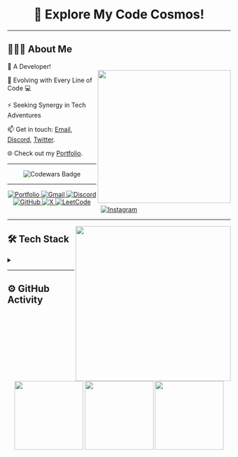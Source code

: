 <div align="center">
    <h1>🌌 Explore My Code Cosmos!</h1>
    
</div>
<hr>

## 👨🏻‍💻 **About Me** 

🚀 A Developer!<br><img src="https://raw.githubusercontent.com/sanjay-kv/sanjay-kv/main/Assets/illustration.png" width="300px" align="right">

🌱 Evolving with Every Line of Code 💻 <br>

⚡ Seeking Synergy in Tech Adventures<br>

📫 Get in touch: [Email](mailto:dhirajkr1117@gmail.com), [Discord](https://discord.gg/bKw582RV), [Twitter](https://x.com/drjsingh_?t=sel7LRDKnNsHUojOlChd9g&s=09).<br>

🌐 Check out my [Portfolio](https://singhscriptor.github.io/myPortFolio/).<br>

<hr>

<div align="center">
    <img src="https://www.codewars.com/users/singhScriptor/badges/large" alt="Codewars Badge"><br>
    
</div>
<hr>

<div align="center">
    <a href="https://singhscriptor.github.io/myPortFolio/" target="_blank">
        <img src="https://img.shields.io/badge/-myPortfolio-000000?style=flat&logo=globe&logoColor=white" alt="Portfolio">
    </a>
    <a href="mailto:dhirajkr1117@gmail.com">
        <img src="https://img.shields.io/badge/-Gmail-D14836?style=flat&logo=gmail&logoColor=white" alt="Gmail">
    </a>
    <a href="https://discord.gg/bKw582RV" target="_blank">
        <img src="https://img.shields.io/badge/-Discord-7289DA?style=flat&logo=discord&logoColor=white" alt="Discord">
    </a>
    <a href="https://github.com/singhScriptor" target="_blank">
        <img src="https://img.shields.io/badge/-GitHub-181717?style=flat&logo=github&logoColor=white" alt="GitHub">
    </a>
    <a href="https://x.com/drjsingh_?t=sel7LRDKnNsHUojOlChd9g&s=09" target="_blank"> 
        <img src="https://img.shields.io/badge/-Twitter-000000?style=flat&logo=x&logoColor=white" alt="X"> 
    </a>
    <a href="https://leetcode.com/singhScriptor" target="_blank"> 
        <img src="https://img.shields.io/badge/-LeetCode-FFA116?style=flat&logo=leetcode&logoColor=white" alt="LeetCode"> 
    </a>
    <a href="https://instagram.com/drjsingh_" target="_blank">
        <img src="https://img.shields.io/badge/-Instagram-E4405F?style=flat&logo=instagram&logoColor=white" alt="Instagram">
    </a>
</div>

<hr>

<img src="https://media2.giphy.com/media/v1.Y2lkPTc5MGI3NjExeHAwYXcweDFzeXM1bzZydndsbGIyZ2oxZnpwYXVoZ3lkdDM2YmRnbiZlcD12MV9pbnRlcm5hbF9naWZfYnlfaWQmY3Q9Zw/78XCFBGOlS6keY1Bil/giphy.webp" width="350px" align="right">

## 🛠 Tech Stack 
<details><summary></summary>

**Languages** <br>
<img src="https://img.shields.io/badge/-Python-437CAC?logo=python&logoColor=white&style=flat">&nbsp;
<img src="https://img.shields.io/badge/-HTML5-DE5934?logo=HTML5&logoColor=white&style=flat">&nbsp;
<img src="https://img.shields.io/badge/-CSS3-2275B2?logo=CSS3&logoColor=white&style=flat">&nbsp;
<img src="https://img.shields.io/badge/-JavaScript-323330?logo=javascript&logoColor=F7DF1E&style=flat">&nbsp;
<img src="https://img.shields.io/badge/-DOM-00FF00?logo=dom&logoColor=white&style=flat">&nbsp;

<br>

**Frameworks & Libraries** <br>
<img src="https://img.shields.io/badge/-Bootstrap-8511FA?logo=bootstrap&logoColor=white&style=flat">&nbsp;
<img src="https://img.shields.io/badge/-Tailwind_CSS-38B2AC?logo=tailwind-css&logoColor=white&style=flat">&nbsp;
<img src="https://img.shields.io/badge/-Axios-671DDF?logo=axios&logoColor=white&style=flat">&nbsp;
<img src="https://img.shields.io/badge/-Jupyter-FA0F00?logo=jupyter&logoColor=white&style=flat">&nbsp;

<br>

**Tools & Platforms** <br>
<img src="https://img.shields.io/badge/-Visual%20Studio%20Code-25AEF4?logo=visualstudio&logoColor=white&style=flat">&nbsp;
<img src="https://img.shields.io/badge/-Postman-FF6C37?logo=postman&logoColor=white&style=flat">&nbsp;
<img src="https://img.shields.io/badge/-CRUD-4CAF50?logo=cruddotcom&logoColor=white&style=flat">&nbsp;

<br>

**Operating Systems** <br>
<img src="https://img.shields.io/badge/-Windows-0F7BCF?logo=windows&logoColor=white&style=flat">&nbsp;
<img src="https://img.shields.io/badge/-Linux-EDBD2B?logo=linux&logoColor=black&style=flat">&nbsp;
<img src="https://img.shields.io/badge/-Macos-F7F7F7?logo=macos&logoColor=black&style=flat">&nbsp;

<br>

**Version Control** <br>
<img src="https://img.shields.io/badge/-Git-F05033?logo=git&logoColor=white&style=flat">&nbsp;
</details>
<hr>

## ⚙️ GitHub Activity
<div align="center">
  <img src="http://github-profile-summary-cards.vercel.app/api/cards/profile-details?username=singhScriptor&theme=github_dark&hide_border=true" height="155em"/>
  <img src="http://github-profile-summary-cards.vercel.app/api/cards/stats?username=singhScriptor&theme=github_dark&hide_border=true" height="155em"/>
  <img src="http://github-profile-summary-cards.vercel.app/api/cards/productive-time?username=singhScriptor&theme=github_dark&utcOffset=8&hide_border=true" height="155em"/>
</div>
